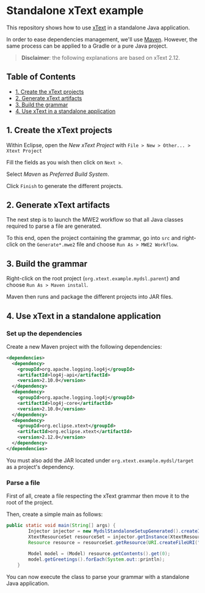 # Standalone xText example

This repository shows how to use [xText](https://www.eclipse.org/Xtext/index.html) in a standalone Java application.

In order to ease dependencies management, we'll use [Maven](https://maven.apache.org). However, the same process can be applied to a Gradle or a pure Java project.

> **Disclaimer**: the following explanations are based on xText 2.12.

## Table of Contents

* [1. Create the xText projects](#1-create-the-xtext-projects)
* [2. Generate xText artifacts](#2-generate-xtext-artifacts)
* [3. Build the grammar](#3-build-the-grammar)
* [4. Use xText in a standalone application](#4-use-xtext-in-a-standalone-application)

## 1. Create the xText projects

Within Eclipse, open the _New xText Project_ with `File > New > Other... > Xtext Project`

Fill the fields as you wish then click on `Next >`.

Select _Maven_ as _Preferred Build System_.

Click `Finish` to generate the different projects.

## 2. Generate xText artifacts

The next step is to launch the MWE2 workflow so that all Java classes required to parse a file are generated.

To this end, open the project containing the grammar, go into `src` and right-click on the `Generate*.mwe2` file and choose `Run As > MWE2 Workflow`.

## 3. Build the grammar

Right-click on the root project (`org.xtext.example.mydsl.parent`) and choose `Run As > Maven install`.

Maven then runs and package the different projects into JAR files.

## 4. Use xText in a standalone application

### Set up the dependencies

Create a new Maven project with the following dependencies:

```xml
<dependencies>
  <dependency>
    <groupId>org.apache.logging.log4j</groupId>
    <artifactId>log4j-api</artifactId>
    <version>2.10.0</version>
  </dependency>
  <dependency>
    <groupId>org.apache.logging.log4j</groupId>
    <artifactId>log4j-core</artifactId>
    <version>2.10.0</version>
  </dependency>
  <dependency>
    <groupId>org.eclipse.xtext</groupId>
    <artifactId>org.eclipse.xtext</artifactId>
    <version>2.12.0</version>
  </dependency>
</dependencies>
 ```

You must also add the JAR located under `org.xtext.example.mydsl/target` as a project's dependency.

### Parse a file

First of all, create a file respecting the xText grammar then move it to the root of the project.

Then, create a simple main as follows:

```java
public static void main(String[] args) {
		Injector injector = new MydslStandaloneSetupGenerated().createInjectorAndDoEMFRegistration();
		XtextResourceSet resourceSet = injector.getInstance(XtextResourceSet.class);
		Resource resource = resourceSet.getResource(URI.createFileURI("./example.mydsl"), true);
		
		Model model = (Model) resource.getContents().get(0);
		model.getGreetings().forEach(System.out::println);
	}
```

You can now execute the class to parse your grammar with a standalone Java application.
